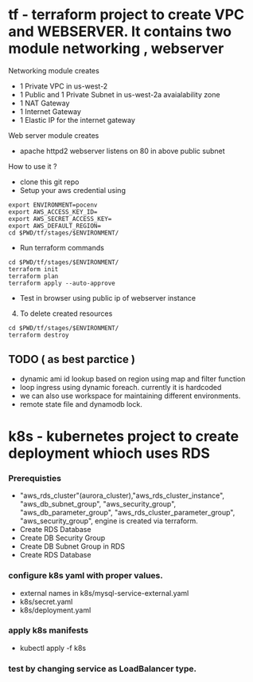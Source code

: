 # tf - terraform project to create VPC and WEBSERVER. It contains two module networking , webserver

Networking module creates 

- 1 Private VPC in us-west-2
- 1 Public and 1 Private Subnet in us-west-2a avaialability zone
- 1 NAT Gateway
- 1 Internet Gateway
- 1 Elastic IP for the internet gateway

Web server module creates
- apache httpd2 webserver listens on 80 in above public subnet

How to use it ?
- clone this git repo
- Setup your aws credential using
```
export ENVIRONMENT=pocenv
export AWS_ACCESS_KEY_ID=
export AWS_SECRET_ACCESS_KEY=
export AWS_DEFAULT_REGION=
cd $PWD/tf/stages/$ENVIRONMENT/

```
- Run terraform commands

```
cd $PWD/tf/stages/$ENVIRONMENT/
terraform init
terraform plan
terraform apply --auto-approve

```
- Test in browser using public ip of webserver instance

4. To delete created resources

```
cd $PWD/tf/stages/$ENVIRONMENT/
terraform destroy
```
 
## TODO ( as best parctice )

* dynamic ami id lookup based on region using map and filter function
* loop ingress using dynamic foreach. currently it is hardcoded
* we can also use workspace for maintaining different environments.
* remote state file and dynamodb lock.

# k8s - kubernetes project to create deployment whioch uses RDS

### Prerequisties
- "aws_rds_cluster"(aurora_cluster),"aws_rds_cluster_instance", "aws_db_subnet_group", "aws_security_group", "aws_db_parameter_group", "aws_rds_cluster_parameter_group", "aws_security_group", engine is created via terraform.
- Create RDS Database
- Create DB Security Group
- Create DB Subnet Group in RDS
- Create RDS Database

### configure k8s yaml with proper values.
- external names in k8s/mysql-service-external.yaml
- k8s/secret.yaml
- k8s/deployment.yaml

### apply k8s manifests
- kubectl apply -f k8s

### test by changing service as LoadBalancer type.


